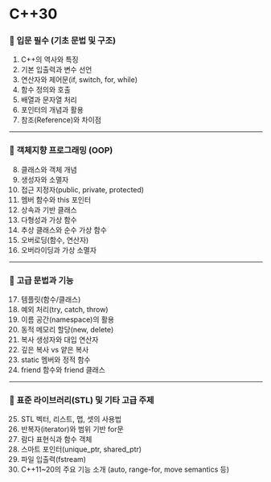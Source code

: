 # C++30
### 🌱 **입문 필수 (기초 문법 및 구조)**

1. C++의 역사와 특징
2. 기본 입출력과 변수 선언
3. 연산자와 제어문(if, switch, for, while)
4. 함수 정의와 호출
5. 배열과 문자열 처리
6. 포인터의 개념과 활용
7. 참조(Reference)와 차이점

---

### 🧱 **객체지향 프로그래밍 (OOP)**

8. 클래스와 객체 개념
9. 생성자와 소멸자
10. 접근 지정자(public, private, protected)
11. 멤버 함수와 this 포인터
12. 상속과 기반 클래스
13. 다형성과 가상 함수
14. 추상 클래스와 순수 가상 함수
15. 오버로딩(함수, 연산자)
16. 오버라이딩과 가상 소멸자

---

### 🧠 **고급 문법과 기능**

17. 템플릿(함수/클래스)
18. 예외 처리(try, catch, throw)
19. 이름 공간(namespace)의 활용
20. 동적 메모리 할당(new, delete)
21. 복사 생성자와 대입 연산자
22. 깊은 복사 vs 얕은 복사
23. static 멤버와 정적 함수
24. friend 함수와 friend 클래스

---

### 🚀 **표준 라이브러리(STL) 및 기타 고급 주제**

25. STL 벡터, 리스트, 맵, 셋의 사용법
26. 반복자(iterator)와 범위 기반 for문
27. 람다 표현식과 함수 객체
28. 스마트 포인터(unique\_ptr, shared\_ptr)
29. 파일 입출력(fstream)
30. C++11\~20의 주요 기능 소개 (auto, range-for, move semantics 등)
